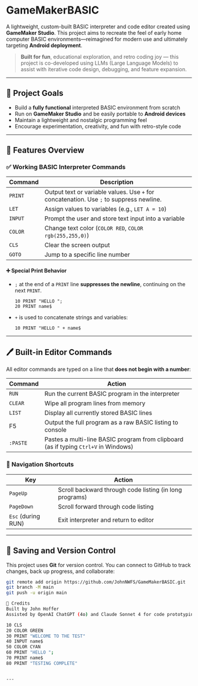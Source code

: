 # GameMakerBASIC

A lightweight, custom-built BASIC interpreter and code editor created using **GameMaker Studio**. This project aims to recreate the feel of early home computer BASIC environments—reimagined for modern use and ultimately targeting **Android deployment**.

> **Built for fun**, educational exploration, and retro coding joy — this project is co-developed using LLMs (Large Language Models) to assist with iterative code design, debugging, and feature expansion.

---

## 🎯 Project Goals

- Build a **fully functional** interpreted BASIC environment from scratch
- Run on **GameMaker Studio** and be easily portable to **Android devices**
- Maintain a lightweight and nostalgic programming feel
- Encourage experimentation, creativity, and fun with retro-style code

---

## 🧠 Features Overview

### ✅ Working BASIC Interpreter Commands

| Command   | Description |
|-----------|-------------|
| `PRINT`   | Output text or variable values. Use `+` for concatenation. Use `;` to suppress newline. |
| `LET`     | Assign values to variables (e.g., `LET A = 10`) |
| `INPUT`   | Prompt the user and store text input into a variable |
| `COLOR`   | Change text color (`COLOR RED`, `COLOR rgb(255,255,0)`) |
| `CLS`     | Clear the screen output |
| `GOTO`    | Jump to a specific line number |

#### ➕ Special Print Behavior

- `;` at the end of a `PRINT` line **suppresses the newline**, continuing on the next `PRINT`.
    ```basic
    10 PRINT "HELLO ";
    20 PRINT name$
    ```
- `+` is used to concatenate strings and variables:
    ```basic
    10 PRINT "HELLO " + name$
    ```

---

## 🖊️ Built-in Editor Commands

All editor commands are typed on a line that **does not begin with a number**:

| Command        | Action |
|----------------|--------|
| `RUN`         | Run the current BASIC program in the interpreter |
| `CLEAR`       | Wipe all program lines from memory |
| `LIST`        | Display all currently stored BASIC lines |
| F5            | Output the full program as a raw BASIC listing to console |
| `:PASTE`       | Pastes a multi-line BASIC program from clipboard (as if typing `Ctrl+V` in Windows) |


### 🔁 Navigation Shortcuts

| Key            | Action |
|----------------|--------|
| `PageUp`       | Scroll backward through code listing (in long programs) |
| `PageDown`     | Scroll forward through code listing |
| `Esc` (during RUN) | Exit interpreter and return to editor |

---

## 💾 Saving and Version Control

This project uses **Git** for version control. You can connect to GitHub to track changes, back up progress, and collaborate:

```bash
git remote add origin https://github.com/JohnNWFS/GameMakerBASIC.git
git branch -M main
git push -u origin main

🤝 Credits
Built by John Hoffer
Assisted by OpenAI ChatGPT (4o) and Claude Sonnet 4 for code prototyping, logic planning, and debugging support.

10 CLS
20 COLOR GREEN
30 PRINT "WELCOME TO THE TEST"
40 INPUT name$
50 COLOR CYAN
60 PRINT "HELLO "; 
70 PRINT name$
80 PRINT "TESTING COMPLETE"


---


